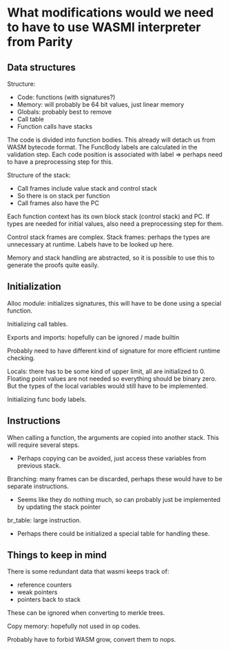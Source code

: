 # What modifications would we need to have to use WASMI interpreter from Parity

## Data structures

Structure:
 * Code: functions (with signatures?)
 * Memory: will probably be 64 bit values, just linear memory
 * Globals: probably best to remove
 * Call table
 * Function calls have stacks

The code is divided into function bodies. This already will detach us from WASM bytecode format.
The FuncBody labels are calculated in the validation step.
Each code position is associated with label ⇒ perhaps need to have a preprocessing step for this.

Structure of the stack:
 * Call frames include value stack and control stack
 * So there is on stack per function
 * Call frames also have the PC

Each function context has its own block stack (control stack) and PC.
If types are needed for initial values, also need a preprocessing step for them.

Control stack frames are complex.
Stack frames: perhaps the types are unnecessary at runtime.
Labels have to be looked up here.

Memory and stack handling are abstracted, so it is possible to use this to generate the proofs quite easily.

## Initialization

Alloc module:  initializes signatures, this will have to be done using a special function.

Initializing call tables.

Exports and imports: hopefully can be ignored / made builtin

Probably need to have different kind of signature for more efficient runtime checking.

Locals: there has to be some kind of upper limit, all are initialized to 0.
Floating point values are not needed so everything should be binary zero.
But the types of the local variables would still have  to be implemented.

Initializing func body labels.

## Instructions

When calling a function, the arguments are copied into another stack. This will require several steps.
 * Perhaps copying can be avoided, just access these variables from previous stack.

Branching: many frames can be discarded, perhaps these would have to be separate instructions.
 * Seems like they do nothing much, so can probably just be implemented by updating the stack pointer

br_table: large instruction.
 * Perhaps there could be initialized a special table for handling these.

## Things to keep in mind

There is some redundant data that wasmi keeps track of:
* reference counters
* weak pointers
* pointers back to stack

These can be ignored when converting to merkle trees.

Copy memory: hopefully not used in op codes.

Probably have to forbid WASM grow, convert them to nops.


